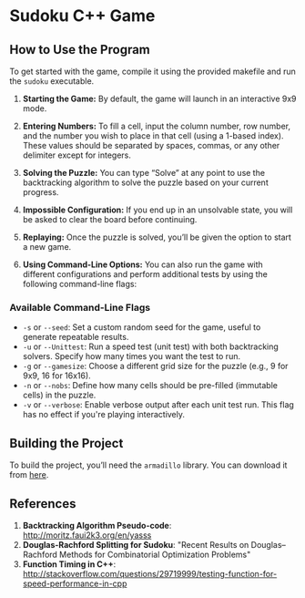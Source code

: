 # Sudoku C++ Game

## How to Use the Program

To get started with the game, compile it using the provided makefile and run the `sudoku` executable.

1. **Starting the Game:** By default, the game will launch in an interactive 9x9 mode.
2. **Entering Numbers:** To fill a cell, input the column number, row number, and the number you wish to place in that cell (using a 1-based index). These values should be separated by spaces, commas, or any other delimiter except for integers.
3. **Solving the Puzzle:** You can type “Solve” at any point to use the backtracking algorithm to solve the puzzle based on your current progress.
4. **Impossible Configuration:** If you end up in an unsolvable state, you will be asked to clear the board before continuing.
5. **Replaying:** Once the puzzle is solved, you’ll be given the option to start a new game.

6. **Using Command-Line Options:** You can also run the game with different configurations and perform additional tests by using the following command-line flags:

### Available Command-Line Flags

- `-s` or `--seed`: Set a custom random seed for the game, useful to generate repeatable results.
- `-u` or `--Unittest`: Run a speed test (unit test) with both backtracking solvers. Specify how many times you want the test to run.
- `-g` or `--gamesize`: Choose a different grid size for the puzzle (e.g., 9 for 9x9, 16 for 16x16).
- `-n` or `--nobs`: Define how many cells should be pre-filled (immutable cells) in the puzzle.
- `-v` or `--verbose`: Enable verbose output after each unit test run. This flag has no effect if you're playing interactively.

## Building the Project

To build the project, you’ll need the `armadillo` library. You can download it from [here](http://arma.sourceforge.net/).

## References

1. **Backtracking Algorithm Pseudo-code**: http://moritz.faui2k3.org/en/yasss
2. **Douglas-Rachford Splitting for Sudoku**: "Recent Results on Douglas–Rachford Methods for Combinatorial Optimization Problems"
3. **Function Timing in C++**: http://stackoverflow.com/questions/29719999/testing-function-for-speed-performance-in-cpp


